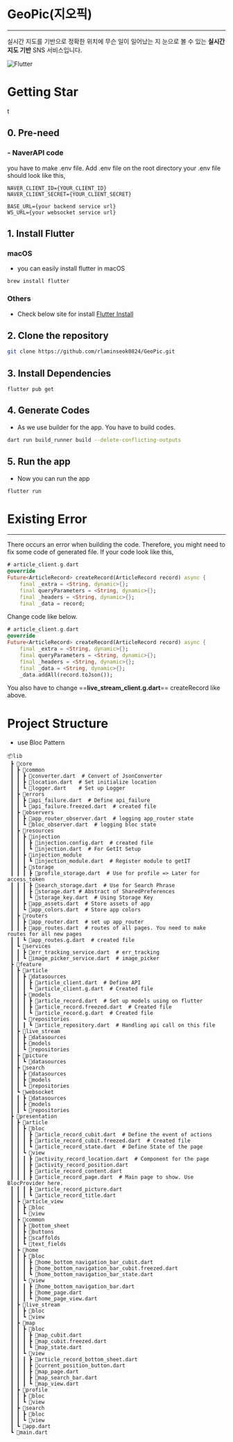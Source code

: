 # GeoPic(지오픽)
---
실시간 지도를 기반으로 정확한 위치에 무슨 일이 일어났는 지 눈으로 볼 수 있는 **실시간 지도 기반** SNS 서비스입니다.

![Flutter](https://img.shields.io/badge/Flutter-%2302569B.svg?style=for-the-badge&logo=Flutter&logoColor=white) 

# Getting Star
t
## 0. Pre-need
### - NaverAPI code

you have to make .env file. Add .env file on the root directory
your .env file should look like this,
``` .env
NAVER_CLIENT_ID={YOUR_CLIENT_ID}
NAVER_CLIENT_SECRET={YOUR_CLIENT_SECRET}

BASE_URL={your backend service url}
WS_URL={your websocket service url}
```

## 1. Install Flutter
### macOS
- you can easily install flutter in macOS
``` shell 
brew install flutter
```
### Others
- Check below site for install
[Flutter Install](https://flutter-ko.dev/get-started/install) 

## 2. Clone the repository

``` bash
git clone https://github.com/rlaminseok0824/GeoPic.git
```

## 3. Install Dependencies

``` Shell
flutter pub get
```

## 4. Generate Codes
- As we use builder for the app. You have to build codes.
``` bash
dart run build_runner build --delete-conflicting-outputs
```

## 5. Run the app
- Now you can run the app
``` bash
flutter run
```

# Existing Error
---
There occurs an error when building the code. Therefore, you might need to fix some code of generated file.
If your code look like this,
``` dart
# article_client.g.dart 
@override
Future<ArticleRecord> createRecord(ArticleRecord record) async {
	final _extra = <String, dynamic>{};
	final queryParameters = <String, dynamic>{};
	final _headers = <String, dynamic>{};
	final _data = record;
```

Change code like below.
``` dart
# article_client.g.dart 
@override
Future<ArticleRecord> createRecord(ArticleRecord record) async {
	final _extra = <String, dynamic>{};
	final queryParameters = <String, dynamic>{};
	final _headers = <String, dynamic>{};
	final _data = <String, dynamic>{};
	_data.addAll(record.toJson());
```

You also have to change ==**live_stream_client.g.dart**==  createRecord like above.


# Project Structure
- use Bloc Pattern
```
📦lib  
 ┣ 📂core  
 ┃ ┣ 📂common  
 ┃ ┃ ┣ 📜converter.dart  # Convert of JsonConverter  
 ┃ ┃ ┣ 📜location.dart  # Set initialize location  
 ┃ ┃ ┗ 📜logger.dart    # Set up Logger  
 ┃ ┣ 📂errors  
 ┃ ┃ ┣ 📜api_failure.dart  # Define api_failure   
 ┃ ┃ ┗ 📜api_failure.freezed.dart  # created file    
 ┃ ┣ 📂observers  
 ┃ ┃ ┣ 📜app_router_observer.dart  # logging app_router state  
 ┃ ┃ ┗ 📜bloc_observer.dart  # logging bloc state   
 ┃ ┣ 📂resources  
 ┃ ┃ ┣ 📂injection  
 ┃ ┃ ┃ ┣ 📜injection.config.dart  # created file  
 ┃ ┃ ┃ ┗ 📜injection.dart  # For GetIt Setup  
 ┃ ┃ ┣ 📂injection_module   
 ┃ ┃ ┃ ┗ 📜injection_module.dart  # Register module to getIT  
 ┃ ┃ ┣ 📂storage   
 ┃ ┃ ┃ ┣ 📜profile_storage.dart  # Use for profile => Later for access_token  
 ┃ ┃ ┃ ┣ 📜search_storage.dart  # Use for Search Phrase  
 ┃ ┃ ┃ ┣ 📜storage.dart # Abstract of SharedPreferences  
 ┃ ┃ ┃ ┗ 📜storage_key.dart  # Using Storage Key  
 ┃ ┃ ┣ 📜app_assets.dart  # Store assets of app  
 ┃ ┃ ┗ 📜app_colors.dart  # Store app colors  
 ┃ ┣ 📂routers    
 ┃ ┃ ┣ 📜app_router.dart  # set up app_router  
 ┃ ┃ ┣ 📜app_routes.dart  # routes of all pages. You need to make routes for all new pages  
 ┃ ┃ ┗ 📜app_routes.g.dart  # created file  
 ┃ ┗ 📂services  
 ┃ ┃ ┣ 📜err_tracking_service.dart  # err_tracking  
 ┃ ┃ ┗ 📜image_picker_service.dart  # image_picker  
 ┣ 📂feature  
 ┃ ┣ 📂article  
 ┃ ┃ ┣ 📂datasources  
 ┃ ┃ ┃ ┣ 📜article_client.dart  # Define API  
 ┃ ┃ ┃ ┗ 📜article_client.g.dart  # Created file  
 ┃ ┃ ┣ 📂models  
 ┃ ┃ ┃ ┣ 📜article_record.dart  # Set up models using on flutter  
 ┃ ┃ ┃ ┣ 📜article_record.freezed.dart  # Created file  
 ┃ ┃ ┃ ┗ 📜article_record.g.dart  # Created file  
 ┃ ┃ ┗ 📂repositories  
 ┃ ┃ ┃ ┗ 📜article_repository.dart  # Handling api call on this file  
 ┃ ┣ 📂live_stream  
 ┃ ┃ ┣ 📂datasources  
 ┃ ┃ ┣ 📂models  
 ┃ ┃ ┗ 📂repositories  
 ┃ ┣ 📂picture  
 ┃ ┃ ┗ 📂datasources  
 ┃ ┣ 📂search  
 ┃ ┃ ┣ 📂datasources  
 ┃ ┃ ┣ 📂models  
 ┃ ┃ ┗ 📂repositories  
 ┃ ┗ 📂websocket  
 ┃ ┃ ┣ 📂datasources  
 ┃ ┃ ┣ 📂models  
 ┃ ┃ ┗ 📂repositories  
 ┣ 📂presentation  
 ┃ ┣ 📂article  
 ┃ ┃ ┣ 📂bloc  
 ┃ ┃ ┃ ┣ 📜article_record_cubit.dart  # Define the event of actions  
 ┃ ┃ ┃ ┣ 📜article_record_cubit.freezed.dart  # Created file  
 ┃ ┃ ┃ ┗ 📜article_record_state.dart  # Define State of the page  
 ┃ ┃ ┗ 📂view  
 ┃ ┃ ┃ ┣ 📜activity_record_location.dart  # Component for the page  
 ┃ ┃ ┃ ┣ 📜activity_record_position.dart   
 ┃ ┃ ┃ ┣ 📜article_record_content.dart  
 ┃ ┃ ┃ ┣ 📜article_record_page.dart  # Main page to show. Use BlocProvider here.  
 ┃ ┃ ┃ ┣ 📜article_record_picture.dart  
 ┃ ┃ ┃ ┗ 📜article_record_title.dart  
 ┃ ┣ 📂article_view  
 ┃ ┃ ┣ 📂bloc  
 ┃ ┃ ┗ 📂view  
 ┃ ┣ 📂common  
 ┃ ┃ ┣ 📂bottom_sheet  
 ┃ ┃ ┣ 📂buttons  
 ┃ ┃ ┣ 📂scaffolds  
 ┃ ┃ ┗ 📂text_fields  
 ┃ ┣ 📂home  
 ┃ ┃ ┣ 📂bloc  
 ┃ ┃ ┃ ┣ 📜home_bottom_navigation_bar_cubit.dart    
 ┃ ┃ ┃ ┣ 📜home_bottom_navigation_bar_cubit.freezed.dart   
 ┃ ┃ ┃ ┗ 📜home_bottom_navigation_bar_state.dart   
 ┃ ┃ ┗ 📂view  
 ┃ ┃ ┃ ┣ 📜home_bottom_navigation_bar.dart   
 ┃ ┃ ┃ ┣ 📜home_page.dart   
 ┃ ┃ ┃ ┗ 📜home_page_view.dart  
 ┃ ┣ 📂live_stream  
 ┃ ┃ ┣ 📂bloc  
 ┃ ┃ ┗ 📂view  
 ┃ ┣ 📂map  
 ┃ ┃ ┣ 📂bloc  
 ┃ ┃ ┃ ┣ 📜map_cubit.dart  
 ┃ ┃ ┃ ┣ 📜map_cubit.freezed.dart  
 ┃ ┃ ┃ ┗ 📜map_state.dart  
 ┃ ┃ ┗ 📂view  
 ┃ ┃ ┃ ┣ 📜article_record_bottom_sheet.dart  
 ┃ ┃ ┃ ┣ 📜current_position_button.dart  
 ┃ ┃ ┃ ┣ 📜map_page.dart  
 ┃ ┃ ┃ ┣ 📜map_search_bar.dart  
 ┃ ┃ ┃ ┗ 📜map_view.dart  
 ┃ ┣ 📂profile  
 ┃ ┃ ┣ 📂bloc  
 ┃ ┃ ┗ 📂view  
 ┃ ┣ 📂search  
 ┃ ┃ ┣ 📂bloc  
 ┃ ┃ ┗ 📂view  
 ┃ ┗ 📜app.dart  
 ┗ 📜main.dart
 ```